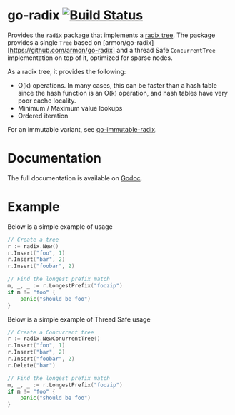 go-radix [![Build Status](https://travis-ci.org/ganesh-karthick/go-radix.svg?branch=master)](https://travis-ci.org/ganesh-karthick/go-radix)
=========

Provides the `radix` package that implements a [radix tree](http://en.wikipedia.org/wiki/Radix_tree).
The package provides a single `Tree` based on [armon/go-radix][https://github.com/armon/go-radix]
and a  thread Safe ``ConcurrentTree`` implementation on top of it, optimized for sparse nodes.

As a radix tree, it provides the following:
 * O(k) operations. In many cases, this can be faster than a hash table since
   the hash function is an O(k) operation, and hash tables have very poor cache locality.
 * Minimum / Maximum value lookups
 * Ordered iteration

For an immutable variant, see [go-immutable-radix](https://github.com/hashicorp/go-immutable-radix).

Documentation
=============

The full documentation is available on [Godoc](http://godoc.org/github.com/armon/go-radix).

Example
=======

Below is a simple example of usage

```go
// Create a tree
r := radix.New()
r.Insert("foo", 1)
r.Insert("bar", 2)
r.Insert("foobar", 2)

// Find the longest prefix match
m, _, _ := r.LongestPrefix("foozip")
if m != "foo" {
    panic("should be foo")
}
```

Below is a simple example of Thread Safe usage

```go
// Create a Concurrent tree
r := radix.NewConurrentTree()
r.Insert("foo", 1)
r.Insert("bar", 2)
r.Insert("foobar", 2)
r.Delete("bar")

// Find the longest prefix match
m, _, _ := r.LongestPrefix("foozip")
if m != "foo" {
    panic("should be foo")
}
```